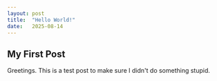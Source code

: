 ```yaml
---
layout: post
title:  "Hello World!"
date:   2025-08-14
---
```


## My First Post

Greetings. This is a test post to make sure I didn't do something stupid. 
